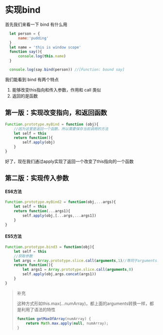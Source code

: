 # 实现bind

首先我们来看一下 bind 有什么用

```javascript
  let person = {
      name:'pudding'
  }
  let name = 'this is window scope'
  function say(){
      console.log(this.name)
  }

  console.log(say.bind(person)) //[Function: bound say]
```

我们能看到 bind 有两个特点

1. 能够改变this指向和传入参数，作用和 call 类似
2. 返回的是函数

## 第一版：实现改变指向，和返回函数

```javascript
Function.prototype.myBind = function (obj){
    //因为这里是返回一个函数，所以需要保存当前调用的方法
    let self = this
    return function(){
        self.apply(obj)
    }
}
```

好了，现在我们通过apply实现了返回一个改变了this指向的一个函数

## 第二版：实现传入参数

#### ES6方法

```javascript
Function.prototype.myBind2 = function(obj,...args){
    let self = this
    return function(...args1){
        self.apply(obj,[...args,...args1])
    }
}
```

#### ES5方法

```javascript
Function.prototype.bind3 = function(obj){
    let self = this
    //获取参数
    let args = Array.prototype.slice.call(arguments,1)//等同于arguments.slice(1)
    return function(){
        let args1 = Array.prototype.slice.call(arguments,0)
        self.apply(obj,args.concat(args1))
    }
}
```

> 补充
>
> 这种方式形如this.max\(...numArray\)，都上面的arguments转换一样，都是利用了语法的特性
>
> ```javascript
> function getMaxOfArray(numArray) {    
>     return Math.max.apply(null, numArray);
> }
> ```

